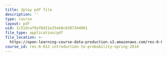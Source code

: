 ```yaml
---
title: 3play pdf file
description: ''
type: course
layout: pdf
uid: 1c51dcaf9af8d21e35eb8c6507344801
file_type: application/pdf
file_location: >-
  https://open-learning-course-data-production.s3.amazonaws.com/res-6-012-introduction-to-probability-spring-2018/1c51dcaf9af8d21e35eb8c6507344801_yJsO5955ZE.pdf
course_id: res-6-012-introduction-to-probability-spring-2018
---
```

